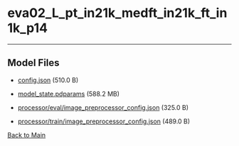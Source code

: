 
# eva02_L_pt_in21k_medft_in21k_ft_in1k_p14
---



## Model Files

- [config.json](https://paddlenlp.bj.bcebos.com/models/community/paddlemix/EVA/EVA02/eva02_L_pt_in21k_medft_in21k_ft_in1k_p14/config.json) (510.0 B)

- [model_state.pdparams](https://paddlenlp.bj.bcebos.com/models/community/paddlemix/EVA/EVA02/eva02_L_pt_in21k_medft_in21k_ft_in1k_p14/model_state.pdparams) (588.2 MB)

- [processor/eval/image_preprocessor_config.json](https://paddlenlp.bj.bcebos.com/models/community/paddlemix/EVA/EVA02/eva02_L_pt_in21k_medft_in21k_ft_in1k_p14/processor/eval/image_preprocessor_config.json) (325.0 B)

- [processor/train/image_preprocessor_config.json](https://paddlenlp.bj.bcebos.com/models/community/paddlemix/EVA/EVA02/eva02_L_pt_in21k_medft_in21k_ft_in1k_p14/processor/train/image_preprocessor_config.json) (489.0 B)


[Back to Main](../../../../)